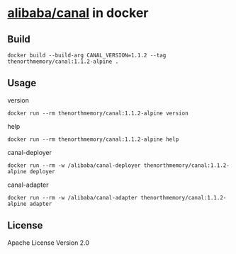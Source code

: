 # [alibaba/canal](https://github.com/alibaba/canal) in docker

## Build

`docker build --build-arg CANAL_VERSION=1.1.2 --tag thenorthmemory/canal:1.1.2-alpine .`

## Usage

version

`docker run --rm thenorthmemory/canal:1.1.2-alpine version`

help

`docker run --rm thenorthmemory/canal:1.1.2-alpine help`

canal-deployer

`docker run --rm -w /alibaba/canal-deployer thenorthmemory/canal:1.1.2-alpine deployer`

canal-adapter

`docker run --rm -w /alibaba/canal-adapter thenorthmemory/canal:1.1.2-alpine adapter`

## License

Apache License Version 2.0
